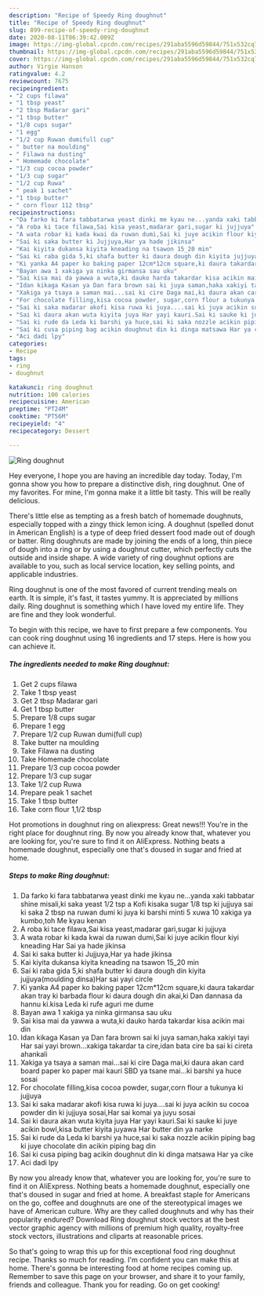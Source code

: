 ```yaml
---
description: "Recipe of Speedy Ring doughnut"
title: "Recipe of Speedy Ring doughnut"
slug: 899-recipe-of-speedy-ring-doughnut
date: 2020-08-11T06:39:42.009Z
image: https://img-global.cpcdn.com/recipes/291aba5596d59844/751x532cq70/ring-doughnut-recipe-main-photo.jpg
thumbnail: https://img-global.cpcdn.com/recipes/291aba5596d59844/751x532cq70/ring-doughnut-recipe-main-photo.jpg
cover: https://img-global.cpcdn.com/recipes/291aba5596d59844/751x532cq70/ring-doughnut-recipe-main-photo.jpg
author: Virgie Hanson
ratingvalue: 4.2
reviewcount: 7675
recipeingredient:
- "2 cups filawa"
- "1 tbsp yeast"
- "2 tbsp Madarar gari"
- "1 tbsp butter"
- "1/8 cups sugar"
- "1 egg"
- "1/2 cup Ruwan dumifull cup"
- " butter na moulding"
- " Filawa na dusting"
- " Homemade chocolate"
- "1/3 cup cocoa powder"
- "1/3 cup sugar"
- "1/2 cup Ruwa"
- " peak 1 sachet"
- "1 tbsp butter"
- " corn flour 112 tbsp"
recipeinstructions:
- "Da farko ki fara tabbatarwa yeast dinki me kyau ne...yanda xaki tabbatar shine misali,ki saka yeast 1/2 tsp a Kofi kisaka sugar 1/8 tsp ki jujjuya sai ki saka 2 tbsp na ruwan dumi ki juya ki barshi minti 5 xuwa 10 xakiga ya kumbo,toh Me kyau kenan"
- "A roba ki tace filawa,Sai kisa yeast,madarar gari,sugar ki jujjuya"
- "A wata robar ki kada kwai da ruwan dumi,Sai ki juye acikin flour kiyi kneading Har Sai ya hade jikinsa"
- "Sai ki saka butter ki Jujjuya,Har ya hade jikinsa"
- "Kai kiyita dukansa kiyita kneading na tsawon 15_20 min"
- "Sai ki raba gida 5,ki shafa butter ki daura dough din kiyita jujjuya(moulding dinsa)Har sai yayi circle"
- "Ki yanka A4 paper ko baking paper 12cm*12cm square,ki daura takardar akan tray ki barbada flour ki daura dough din akai,ki Dan dannasa da hannu ki.kisa Leda ki rufe aguri me dume"
- "Bayan awa 1 xakiga ya ninka girmansa sau uku"
- "Sai kisa mai da yawwa a wuta,ki dauko harda takardar kisa acikin mai din"
- "Idan kikaga Kasan ya Dan fara brown sai ki juya saman,haka xakiyi tayi Har sai yayi brown...xakiga takardar ta cire,idan bata cire ba sai ki cireta ahankali"
- "Xakiga ya tsaya a saman mai...sai ki cire Daga mai,ki daura akan card board paper ko paper mai kauri SBD ya tsane mai...ki barshi ya huce sosai"
- "For chocolate filling,kisa cocoa powder, sugar,corn flour a tukunya ki jujjuya"
- "Sai ki saka madarar akofi kisa ruwa ki juya....sai ki juya acikin su cocoa powder din ki jujjuya sosai,Har sai komai ya juyu sosai"
- "Sai ki daura akan wuta kiyita juya Har yayi kauri.Sai ki sauke ki juye acikin bowl,kisa butter kiyita juyawa Har butter din ya narke"
- "Sai ki rude da Leda ki barshi ya huce,sai ki saka nozzle acikin piping bag ki juye chocolate din acikin piping bag din"
- "Sai ki cusa piping bag acikin doughnut din ki dinga matsawa Har ya cike"
- "Aci dadi lpy"
categories:
- Recipe
tags:
- ring
- doughnut

katakunci: ring doughnut 
nutrition: 100 calories
recipecuisine: American
preptime: "PT24M"
cooktime: "PT56M"
recipeyield: "4"
recipecategory: Dessert

---
```



![Ring doughnut](https://img-global.cpcdn.com/recipes/291aba5596d59844/751x532cq70/ring-doughnut-recipe-main-photo.jpg)

Hey everyone, I hope you are having an incredible day today. Today, I'm gonna show you how to prepare a distinctive dish, ring doughnut. One of my favorites. For mine, I'm gonna make it a little bit tasty. This will be really delicious.

There&#39;s little else as tempting as a fresh batch of homemade doughnuts, especially topped with a zingy thick lemon icing. A doughnut (spelled donut in American English) is a type of deep fried dessert food made out of dough or batter. Ring doughnuts are made by joining the ends of a long, thin piece of dough into a ring or by using a doughnut cutter, which perfectly cuts the outside and inside shape. A wide variety of ring doughnut options are available to you, such as local service location, key selling points, and applicable industries.

Ring doughnut is one of the most favored of current trending meals on earth. It is simple, it's fast, it tastes yummy. It is appreciated by millions daily. Ring doughnut is something which I have loved my entire life. They are fine and they look wonderful.


To begin with this recipe, we have to first prepare a few components. You can cook ring doughnut using 16 ingredients and 17 steps. Here is how you can achieve it.

<!--inarticleads1-->

##### The ingredients needed to make Ring doughnut:

1. Get 2 cups filawa
1. Take 1 tbsp yeast
1. Get 2 tbsp Madarar gari
1. Get 1 tbsp butter
1. Prepare 1/8 cups sugar
1. Prepare 1 egg
1. Prepare 1/2 cup Ruwan dumi(full cup)
1. Take  butter na moulding
1. Take  Filawa na dusting
1. Take  Homemade chocolate
1. Prepare 1/3 cup cocoa powder
1. Prepare 1/3 cup sugar
1. Take 1/2 cup Ruwa
1. Prepare  peak 1 sachet
1. Take 1 tbsp butter
1. Take  corn flour 1,1/2 tbsp


Hot promotions in doughnut ring on aliexpress: Great news!!! You&#39;re in the right place for doughnut ring. By now you already know that, whatever you are looking for, you&#39;re sure to find it on AliExpress. Nothing beats a homemade doughnut, especially one that&#39;s doused in sugar and fried at home. 

<!--inarticleads2-->

##### Steps to make Ring doughnut:

1. Da farko ki fara tabbatarwa yeast dinki me kyau ne...yanda xaki tabbatar shine misali,ki saka yeast 1/2 tsp a Kofi kisaka sugar 1/8 tsp ki jujjuya sai ki saka 2 tbsp na ruwan dumi ki juya ki barshi minti 5 xuwa 10 xakiga ya kumbo,toh Me kyau kenan
1. A roba ki tace filawa,Sai kisa yeast,madarar gari,sugar ki jujjuya
1. A wata robar ki kada kwai da ruwan dumi,Sai ki juye acikin flour kiyi kneading Har Sai ya hade jikinsa
1. Sai ki saka butter ki Jujjuya,Har ya hade jikinsa
1. Kai kiyita dukansa kiyita kneading na tsawon 15_20 min
1. Sai ki raba gida 5,ki shafa butter ki daura dough din kiyita jujjuya(moulding dinsa)Har sai yayi circle
1. Ki yanka A4 paper ko baking paper 12cm*12cm square,ki daura takardar akan tray ki barbada flour ki daura dough din akai,ki Dan dannasa da hannu ki.kisa Leda ki rufe aguri me dume
1. Bayan awa 1 xakiga ya ninka girmansa sau uku
1. Sai kisa mai da yawwa a wuta,ki dauko harda takardar kisa acikin mai din
1. Idan kikaga Kasan ya Dan fara brown sai ki juya saman,haka xakiyi tayi Har sai yayi brown...xakiga takardar ta cire,idan bata cire ba sai ki cireta ahankali
1. Xakiga ya tsaya a saman mai...sai ki cire Daga mai,ki daura akan card board paper ko paper mai kauri SBD ya tsane mai...ki barshi ya huce sosai
1. For chocolate filling,kisa cocoa powder, sugar,corn flour a tukunya ki jujjuya
1. Sai ki saka madarar akofi kisa ruwa ki juya....sai ki juya acikin su cocoa powder din ki jujjuya sosai,Har sai komai ya juyu sosai
1. Sai ki daura akan wuta kiyita juya Har yayi kauri.Sai ki sauke ki juye acikin bowl,kisa butter kiyita juyawa Har butter din ya narke
1. Sai ki rude da Leda ki barshi ya huce,sai ki saka nozzle acikin piping bag ki juye chocolate din acikin piping bag din
1. Sai ki cusa piping bag acikin doughnut din ki dinga matsawa Har ya cike
1. Aci dadi lpy


By now you already know that, whatever you are looking for, you&#39;re sure to find it on AliExpress. Nothing beats a homemade doughnut, especially one that&#39;s doused in sugar and fried at home. A breakfast staple for Americans on the go, coffee and doughnuts are one of the stereotypical images we have of American culture. Why are they called doughnuts and why has their popularity endured? Download Ring doughnut stock vectors at the best vector graphic agency with millions of premium high quality, royalty-free stock vectors, illustrations and cliparts at reasonable prices. 

So that's going to wrap this up for this exceptional food ring doughnut recipe. Thanks so much for reading. I'm confident you can make this at home. There's gonna be interesting food at home recipes coming up. Remember to save this page on your browser, and share it to your family, friends and colleague. Thank you for reading. Go on get cooking!
